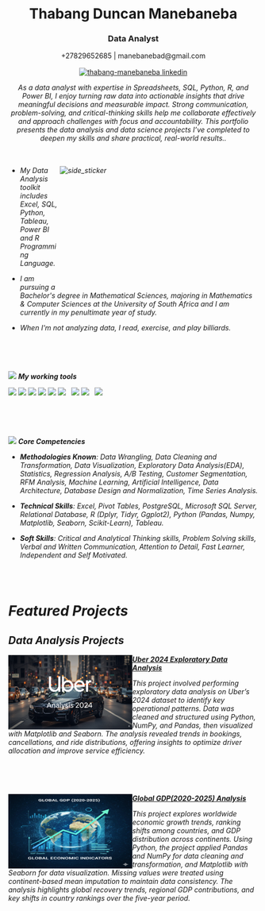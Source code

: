  <p align="center">

</p>
<h1 align="center"> Thabang Duncan Manebaneba </h1>
<h3 align="center"> Data Analyst </h3>
<p align="center">+27829652685 | manebanebad@gmail.com </p>
<p align="center">
<a href="www.linkedin.com/in/thabang-manebaneba" target="blank"><img align="center" src="https://pngimg.com/uploads/linkedIn/linkedIn_PNG7.png" alt="thabang-manebaneba linkedin" height="40" width="40" /></a>
</p>
</p>

<p align="center">
  <em>
 As a data analyst with expertise in Spreadsheets, SQL, Python, R, and Power BI,  I enjoy turning raw data into actionable insights that drive meaningful decisions and measurable impact. Strong communication, problem-solving, and critical-thinking skills help me collaborate effectively and approach challenges with focus and accountability. This portfolio presents the data analysis and data science projects I’ve completed to deepen my skills and share practical, real-world results..
<br><br><br>

</p>
<img align="right" width= 400px height= 250px alt="side_sticker" src="https://cdn.dribbble.com/users/43762/screenshots/1193020/line-graph-dribbbble.gif"/>



  
* My Data Analysis toolkit includes Excel, SQL, Python, Tableau, Power BI and R Programming Language.
  

* I am pursuing a Bachelor's degree in Mathematical Sciences, majoring in Mathematics & Computer Sciences at the University of South Africa and I am currently in my penultimate year of study.

* When I'm not analyzing data, I read, exercise, and play billiards.
  
<br><br><br>

<img src="https://th.bing.com/th/id/R.27f7f575bd5a02e3a1558deb59538a4c?rik=Y7LSHv%2b5dNc9aQ&riu=http%3a%2f%2fs2.favim.com%2forig%2f150909%2fart-artwork-beautiful-black-and-white-Favim.com-3265813.gif&ehk=bIfYDmT4tvZl6Db0%2fxTh5Vr5%2bL5STh%2bajcRL6AGE5HE%3d&risl=&pid=ImgRaw&r=0" width="50px">&nbsp;***My working tools***
<p align="left">
<code><img width = "100" src="https://www.vectorlogo.zone/logos/microsoft_powerbi/microsoft_powerbi-ar21.svg"></code>
<code><img  width="50" src="https://th.bing.com/th/id/OIP.ZoqKs96cGI7oDM6AxUR5AgHaHa?pid=ImgDet&rs=1"></code>
<code><img width="50" src="https://www.vectorlogo.zone/logos/r-project/r-project-icon.svg"></code>
<code><img width="75" src="https://e7.pngegg.com/pngimages/515/909/png-clipart-microsoft-sql-server-computer-servers-database-microsoft-microsoft-sql-server-server-computer.png"></code>
<code><img width="75" src="https://www.vectorlogo.zone/logos/python/python-ar21.svg"></code>
<code><img height="50" src="https://www.vectorlogo.zone/logos/jupyter/jupyter-ar21.svg"> </code>
<code><img width="130" src="https://upload.vectorlogo.zone/logos/tableau/images/113a311a-6d5d-4b7e-9193-79807e4844e3.svg"></code>
<code><img height="50" src="https://www.vectorlogo.zone/logos/numpy/numpy-ar21.svg"> </code>
<code><img height="50" src="https://www.vectorlogo.zone/logos/postgresql/postgresql-ar21.svg"> </code>
</p>
<br><br><br>

<img src="https://th.bing.com/th/id/R.27f7f575bd5a02e3a1558deb59538a4c?rik=Y7LSHv%2b5dNc9aQ&riu=http%3a%2f%2fs2.favim.com%2forig%2f150909%2fart-artwork-beautiful-black-and-white-Favim.com-3265813.gif&ehk=bIfYDmT4tvZl6Db0%2fxTh5Vr5%2bL5STh%2bajcRL6AGE5HE%3d&risl=&pid=ImgRaw&r=0" width="50px">&nbsp;***Core Competencies***
<p align="left"/>

  * **Methodologies Known**: Data Wrangling, Data Cleaning and Transformation, Data Visualization, Exploratory Data Analysis(EDA), Statistics, Regression Analysis, A/B Testing, Customer Segmentation, RFM Analysis, Machine Learning, Artificial Intelligence, Data Architecture, Database Design and Normalization, Time Series Analysis.

  * **Technical Skills**: Excel, Pivot Tables, PostgreSQL, Microsoft SQL Server, Relational Database, R (Dplyr, Tidyr, Ggplot2), Python (Pandas, Numpy, Matplotlib, Seaborn, Scikit-Learn), Tableau.

  * **Soft Skills**: Critical and Analytical Thinking skills, Problem Solving skills, Verbal and Written Communication, Attention to Detail, Fast Learner, Independent and Self Motivated. 
</p>
<br><br>

# Featured Projects

## Data Analysis Projects

<img align="left" width="250" height="150" src="https://github.com/damoncaliber/Uber-2024-EDA/blob/main/images/uber_project_image..png"> **[Uber 2024 Exploratory Data Analysis](https://github.com/damoncaliber/Uber-2024-EDA)**
</p> This project involved performing exploratory data analysis on Uber’s 2024 dataset to identify key operational patterns. Data was cleaned and structured using Python, NumPy, and Pandas, then visualized with Matplotlib and Seaborn. The analysis revealed trends in bookings, cancellations, and ride distributions, offering insights to optimize driver allocation and improve service efficiency.
</p>
<br><br><br>

<img align="left" width="250" height="150" src="https://github.com/damoncaliber/Global-GDP-2020-2025-Analysis/blob/main/Raw_data/GDP%20image.png"> **[Global GDP(2020-2025) Analysis]()**
</p> This project explores worldwide economic growth trends, ranking shifts among countries, and GDP distribution across continents. Using Python, the project applied Pandas and NumPy for data cleaning and transformation, and Matplotlib with Seaborn for data visualization. Missing values were treated using continent-based mean imputation to maintain data consistency. The analysis highlights global recovery trends, regional GDP contributions, and key shifts in country rankings over the five-year period.
</p>
<br><br><br>











